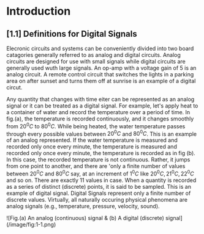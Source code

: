 # **Introduction**

## [1.1] **Definitions for Digital Signals**

Elecronic circuits and systems can be conveniently divided into two board catagories generally referred to as analog and digital circuits. Analog circuits are designed for use with small signals while digital circuits are generally used wuth large signals. An op-amp with a voltage gain of 5 is an analog circuit. A remote control circuit that switches the lights in a parking area on after sunset and turns them off at sunrise is an example of a digital circut.

Any quantity that changes with time eiter can be represented as an analog signal or it can be treated as a digital signal. For example, let's apply heat to a container of water and record the temperature over a period of time. In fig.(a), the temperature is recorded continuously, and it changes smoothly from $20^{0}C$ to $80^0C$. While being heated, the water temperature passes through every possible values between $20^{0}C$ and $80^{0}C$. This is an example of an analog represented. If the water temperature is measured and recorded only once every minute, the temperature is measured and recorded only once every minute, the temperature is recorded as in fig (b). In this case, the recorded temperature is not continuous. Rather, it jumps from one point to another, and there are 'only a finite number of values between $20^{0}C$ and $80^{0}C$ say, at an increment of $1^{0}C$ like $20^{0}C, 21^{0}C, 22^{0}C$ and so on. There are exactly 11 values in case. When a quantity is recorded as a series of distinct (discrete) points, it is said to be sampled. This is an example of digital signal. Digital Signals represent only a finite number of discrete values. Virtually, all naturally occuring physical phenomena are analog signals (e.g., temperature, pressure, velocity, sound).

![Fig.(a) An analog (continuous) signal & (b) A digital (discrete) signal] (/image/fig:1-1.png)


